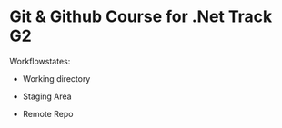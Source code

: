 # Git & Github Course for .Net Track G2
Workflowstates:
- Working directory
* Staging Area
+ Remote Repo